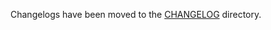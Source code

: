 Changelogs have been moved to the [CHANGELOG](https://github.com/antrea-io/antrea/blob/v1.13.2/CHANGELOG) directory.
